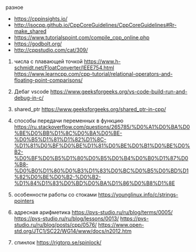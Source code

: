 разное
- https://cppinsights.io/
- http://isocpp.github.io/CppCoreGuidelines/CppCoreGuidelines#Rr-make_shared
- https://www.tutorialspoint.com/compile_cpp_online.php
- https://godbolt.org/
- http://cppstudio.com/cat/309/


1) числа с плавающей точкой https://www.h-schmidt.net/FloatConverter/IEEE754.html https://www.learncpp.com/cpp-tutorial/relational-operators-and-floating-point-comparisons/

2) Дебаг vscode https://www.geeksforgeeks.org/vs-code-build-run-and-debug-in-c/

3) shared_ptr https://www.geeksforgeeks.org/shared_ptr-in-cpp/

4) способы передачи переменных в функцию https://ru.stackoverflow.com/questions/265785/%D0%A1%D0%BA%D0%BE%D0%BB%D1%8C%D0%BA%D0%BE-%D0%B5%D1%81%D1%82%D1%8C-%D1%81%D0%BF%D0%BE%D1%81%D0%BE%D0%B1%D0%BE%D0%B2-%D0%BF%D0%B5%D1%80%D0%B5%D0%B4%D0%B0%D1%87%D0%B8-%D0%B0%D1%80%D0%B3%D1%83%D0%BC%D0%B5%D0%BD%D1%82%D0%BE%D0%B2-%D0%B2-%D1%84%D1%83%D0%BD%D0%BA%D1%86%D0%B8%D1%8E

5) особенности работы со стоками https://younglinux.info/c/strings-pointers

6) адресная арифметика https://pvs-studio.ru/ru/blog/terms/0005/ https://pvs-studio.ru/ru/blog/lessons/0013/ https://pvs-studio.ru/ru/blog/posts/cpp/0576/ https://www.open-std.org/JTC1/SC22/WG14/www/docs/n2012.htm

7) спинлок https://rigtorp.se/spinlock/
